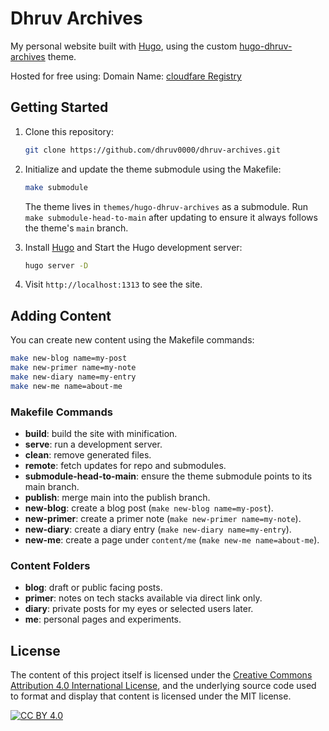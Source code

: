 # Dhruv Archives

My personal website built with [Hugo](https://gohugo.io/), using the custom [hugo-dhruv-archives](https://github.com/dhruv0000/hugo-dhruv-archives-theme) theme.

Hosted for free using: [](https://vercel.com/)
Domain Name: [cloudfare Registry](https://www.cloudflare.com/en-in/products/registrar/)

## Getting Started

1. Clone this repository:
   ```bash
   git clone https://github.com/dhruv0000/dhruv-archives.git
   ```
2. Initialize and update the theme submodule using the Makefile:
   ```bash
   make submodule
   ```
   The theme lives in `themes/hugo-dhruv-archives` as a submodule. Run `make submodule-head-to-main` after updating to ensure it always follows the theme's `main` branch.

3. Install [Hugo](https://gohugo.io/) and Start the Hugo development server:
   ```bash
   hugo server -D
   ```

4. Visit `http://localhost:1313` to see the site.

## Adding Content

You can create new content using the Makefile commands:

```bash
make new-blog name=my-post
make new-primer name=my-note
make new-diary name=my-entry
make new-me name=about-me
```
### Makefile Commands
- **build**: build the site with minification.
- **serve**: run a development server.
- **clean**: remove generated files.
- **remote**: fetch updates for repo and submodules.
- **submodule-head-to-main**: ensure the theme submodule points to its main branch.
- **publish**: merge main into the publish branch.
- **new-blog**: create a blog post (`make new-blog name=my-post`).
- **new-primer**: create a primer note (`make new-primer name=my-note`).
- **new-diary**: create a diary entry (`make new-diary name=my-entry`).
- **new-me**: create a page under `content/me` (`make new-me name=about-me`).
### Content Folders
- **blog**: draft or public facing posts.
- **primer**: notes on tech stacks available via direct link only.
- **diary**: private posts for my eyes or selected users later.
- **me**: personal pages and experiments.



## License

The content of this project itself is licensed under the [Creative Commons Attribution 4.0 International License](http://creativecommons.org/licenses/by/4.0/), and the underlying source code used to format and display that content is licensed under the MIT license.

[![CC BY 4.0][cc-by-shield]][cc-by]

[cc-by]: http://creativecommons.org/licenses/by/4.0/
[cc-by-shield]: https://img.shields.io/badge/License-CC%20BY%204.0-lightgrey.svg
